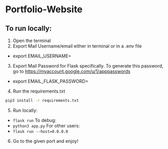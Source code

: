 # Portfolio-Website

## To run locally:
1. Open the terminal
2. Export Mail Username/email either in terminal or in a .env file
- export EMAIL_USERNAME=<username>
3. Export Mail Password for Flask specifically. To generate this password, go to https://myaccount.google.com/u/1/apppasswords
- export EMAIL_FLASK_PASSWORD=<generatedPassword>
4. Run the requirements.txt
```bash
pip3 install -r requirements.txt
```
5. Run locally:
- ```flask run```
 To debug:
- ```python3 app.py```
For other users:
- ```flask run --host=0.0.0.0```
6. Go to the given port and enjoy!
